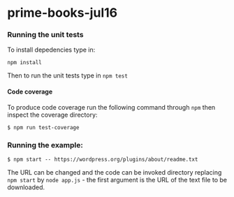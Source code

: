 # prime-books-jul16

### Running the unit tests

To install depedencies type in:

`npm install`

Then to run the unit tests type in `npm test`

#### Code coverage

To produce code coverage run the following command through `npm` then inspect the coverage directory:

```
$ npm run test-coverage
```

### Running the example:

```
$ npm start -- https://wordpress.org/plugins/about/readme.txt
```

The URL can be changed and the code can be invoked directory replacing `npm start` by `node app.js` - the first argument is the URL of the text file to be downloaded.
